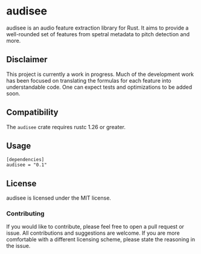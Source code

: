 # audisee
audisee is an audio feature extraction library for Rust. It aims to provide a
well-rounded set of features from spetral metadata to pitch detection and more.

## Disclaimer
This project is currently a work in progress. Much of the development work has
been focused on translating the formulas for each feature into understandable code. One can
expect tests and optimizations to be added soon. 

## Compatibility
The `audisee` crate requires rustc 1.26 or greater.

## Usage
```
[dependencies]
audisee = "0.1"
```

## License
audisee is licensed under the MIT license.

### Contributing
If you would like to contribute, please feel free to open a pull request or
issue. All contributions and suggestions are welcome. If you are more
comfortable with a different licensing scheme, please state the reasoning in
the issue.
